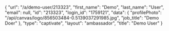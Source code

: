 {
    "url": "\/a\/demo-user\/213323",
    "first_name": "Demo",
    "last_name": "User",
    "email": null,
    "id": "213323",
    "login_id": "1759121",
    "data": {
        "profilePhoto": "\/api\/canvas\/logo\/856503484-0.5139037291985.jpg",
        "job_title": "Demo Doer"
    },
    "type": "captivate",
    "layout": "ambassador",
    "title": "Demo User"
}